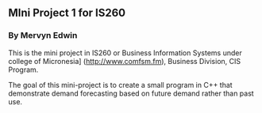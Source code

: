 ## MIni Project 1 for IS260

### By Mervyn Edwin

This is the mini project in IS260 or Business Information Systems under
college of Micronesia] (http://www.comfsm.fm), Business Division, CIS Program.

The goal of this mini-project is to create a small program in C++
that demonstrate demand forecasting based on future demand rather than past use.
